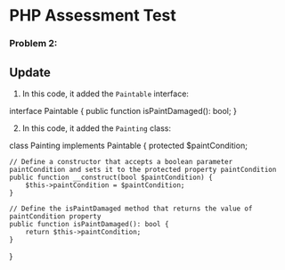 # PHP Assessment Test

### Problem 2:

## Update

1. In this code, it added the `Paintable` interface:

interface Paintable {
    public function isPaintDamaged(): bool;
}

2. In this code, it added the `Painting` class:

class Painting implements Paintable {
    protected $paintCondition;
    
    // Define a constructor that accepts a boolean parameter paintCondition and sets it to the protected property paintCondition
    public function __construct(bool $paintCondition) {
        $this->paintCondition = $paintCondition;
    }
    
    // Define the isPaintDamaged method that returns the value of paintCondition property
    public function isPaintDamaged(): bool {
        return $this->paintCondition;
    }
}

